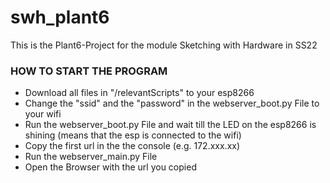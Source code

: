 # swh_plant6
This is the Plant6-Project for the module Sketching with Hardware in SS22

### HOW TO START THE PROGRAM
- Download all files in "/relevantScripts" to your esp8266
- Change the "ssid" and the "password" in the webserver_boot.py File to your wifi
- Run the webserver_boot.py File and wait till the LED on the esp8266 is shining (means that the esp is connected to the wifi)
- Copy the first url in the the console (e.g. 172.xxx.xx)
- Run the webserver_main.py File 
- Open the Browser with the url you copied 
